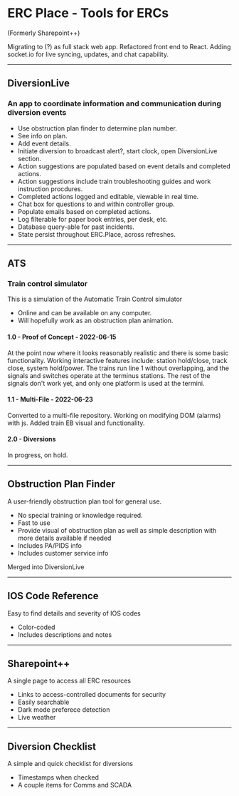# ERC Place - Tools for ERCs
(Formerly Sharepoint++)

Migrating to (?) as full stack web app.
Refactored front end to React.
Adding socket.io for live syncing, updates, and chat capability.

---

## DiversionLive
### An app to coordinate information and communication during diversion events

- Use obstruction plan finder to determine plan number.
- See info on plan.
- Add event details.
- Initiate diversion to broadcast alert?, start clock, open DiversionLive section.
- Action suggestions are populated based on event details and completed actions.
- Action suggestions include train troubleshooting guides and work instruction procdures.
- Completed actions logged and editable, viewable in real time.
- Chat box for questions to and within controller group.
- Populate emails based on completed actions.
- Log filterable for paper book entries, per desk, etc.
- Database query-able for past incidents.
- State persist throughout ERC.Place, across refreshes.

---

## ATS

### Train control simulator

This is a simulation of the Automatic Train Control simulator
 - Online and can be available on any computer.
 - Will hopefully work as an obstruction plan animation.

#### 1.0 - Proof of Concept - 2022-06-15

At the point now where it looks reasonably realistic and there is some basic functionality.
Working interactive features include: station hold/close, track close, system hold/power.
The trains run line 1 without overlapping, and the signals and switches operate at the terminus stations.
The rest of the signals don't work yet, and only one platform is used at the termini.

#### 1.1 - Multi-File - 2022-06-23

Converted to a multi-file repository. Working on modifying DOM (alarms) with js.
Added train EB visual and functionality.

#### 2.0 - Diversions

In progress, on hold.

---

## Obstruction Plan Finder

A user-friendly obstruction plan tool for general use.

- No special training or knowledge required.
- Fast to use
- Provide visual of obstruction plan as well as simple description with more details available if needed
- Includes PA/PIDS info
- Includes customer service info

Merged into DiversionLive

---

## IOS Code Reference

Easy to find details and severity of IOS codes

- Color-coded
- Includes descriptions and notes

---

## Sharepoint++

A single page to access all ERC resources

- Links to access-controlled documents for security
- Easily searchable
- Dark mode preferece detection
- Live weather

---

## Diversion Checklist

A simple and quick checklist for diversions

- Timestamps when checked
- A couple items for Comms and SCADA

